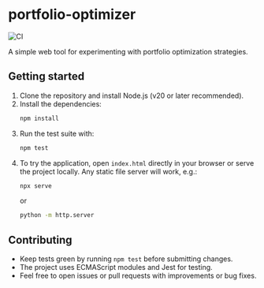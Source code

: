 # portfolio-optimizer
![CI](https://github.com/diegomihanovich/portfolio-optimizer/actions/workflows/tests.yml/badge.svg)

A simple web tool for experimenting with portfolio optimization strategies.

## Getting started

1. Clone the repository and install Node.js (v20 or later recommended).
2. Install the dependencies:
   ```bash
   npm install
   ```
3. Run the test suite with:
   ```bash
   npm test
   ```
4. To try the application, open `index.html` directly in your browser or serve the project locally. Any static file server will work, e.g.:
   ```bash
   npx serve
   ```
   or
   ```bash
   python -m http.server
   ```

## Contributing

- Keep tests green by running `npm test` before submitting changes.
- The project uses ECMAScript modules and Jest for testing.
- Feel free to open issues or pull requests with improvements or bug fixes.
